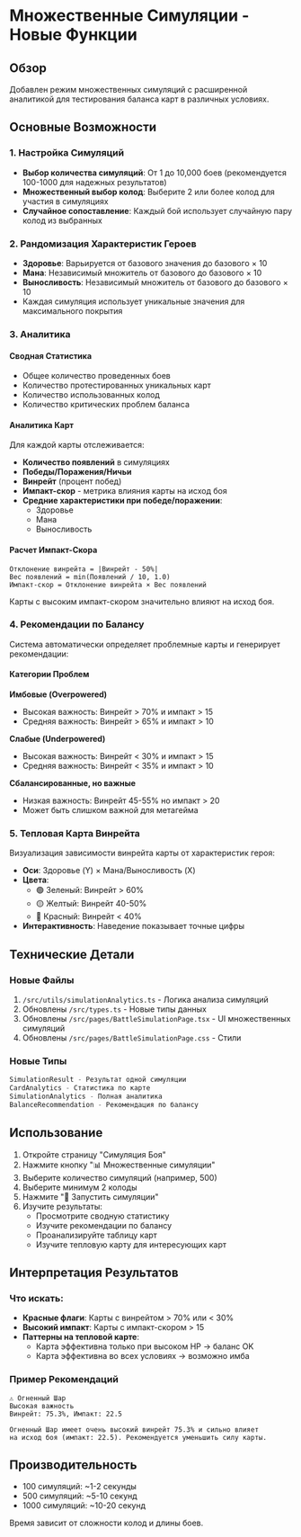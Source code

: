 # Множественные Симуляции - Новые Функции

## Обзор

Добавлен режим множественных симуляций с расширенной аналитикой для тестирования баланса карт в различных условиях.

## Основные Возможности

### 1. Настройка Симуляций
- **Выбор количества симуляций**: От 1 до 10,000 боев (рекомендуется 100-1000 для надежных результатов)
- **Множественный выбор колод**: Выберите 2 или более колод для участия в симуляциях
- **Случайное сопоставление**: Каждый бой использует случайную пару колод из выбранных

### 2. Рандомизация Характеристик Героев
- **Здоровье**: Варьируется от базового значения до базового × 10
- **Мана**: Независимый множитель от базового до базового × 10
- **Выносливость**: Независимый множитель от базового до базового × 10
- Каждая симуляция использует уникальные значения для максимального покрытия

### 3. Аналитика

#### Сводная Статистика
- Общее количество проведенных боев
- Количество протестированных уникальных карт
- Количество использованных колод
- Количество критических проблем баланса

#### Аналитика Карт
Для каждой карты отслеживается:
- **Количество появлений** в симуляциях
- **Победы/Поражения/Ничьи**
- **Винрейт** (процент побед)
- **Импакт-скор** - метрика влияния карты на исход боя
- **Средние характеристики при победе/поражении**:
  - Здоровье
  - Мана
  - Выносливость

#### Расчет Импакт-Скора
```
Отклонение винрейта = |Винрейт - 50%|
Вес появлений = min(Появлений / 10, 1.0)
Импакт-скор = Отклонение винрейта × Вес появлений
```

Карты с высоким импакт-скором значительно влияют на исход боя.

### 4. Рекомендации по Балансу

Система автоматически определяет проблемные карты и генерирует рекомендации:

#### Категории Проблем

**Имбовые (Overpowered)**
- Высокая важность: Винрейт > 70% и импакт > 15
- Средняя важность: Винрейт > 65% и импакт > 10

**Слабые (Underpowered)**
- Высокая важность: Винрейт < 30% и импакт > 15
- Средняя важность: Винрейт < 35% и импакт > 10

**Сбалансированные, но важные**
- Низкая важность: Винрейт 45-55% но импакт > 20
- Может быть слишком важной для метагейма

### 5. Тепловая Карта Винрейта

Визуализация зависимости винрейта карты от характеристик героя:
- **Оси**: Здоровье (Y) × Мана/Выносливость (X)
- **Цвета**:
  - 🟢 Зеленый: Винрейт > 60%
  - 🟡 Желтый: Винрейт 40-50%
  - 🔴 Красный: Винрейт < 40%
- **Интерактивность**: Наведение показывает точные цифры

## Технические Детали

### Новые Файлы
1. `/src/utils/simulationAnalytics.ts` - Логика анализа симуляций
2. Обновлены `/src/types.ts` - Новые типы данных
3. Обновлены `/src/pages/BattleSimulationPage.tsx` - UI множественных симуляций
4. Обновлены `/src/pages/BattleSimulationPage.css` - Стили

### Новые Типы
```typescript
SimulationResult - Результат одной симуляции
CardAnalytics - Статистика по карте
SimulationAnalytics - Полная аналитика
BalanceRecommendation - Рекомендация по балансу
```

## Использование

1. Откройте страницу "Симуляция Боя"
2. Нажмите кнопку "📊 Множественные симуляции"
3. Выберите количество симуляций (например, 500)
4. Выберите минимум 2 колоды
5. Нажмите "🚀 Запустить симуляции"
6. Изучите результаты:
   - Просмотрите сводную статистику
   - Изучите рекомендации по балансу
   - Проанализируйте таблицу карт
   - Изучите тепловую карту для интересующих карт

## Интерпретация Результатов

### Что искать:
- **Красные флаги**: Карты с винрейтом > 70% или < 30%
- **Высокий импакт**: Карты с импакт-скором > 15
- **Паттерны на тепловой карте**: 
  - Карта эффективна только при высоком HP → баланс OK
  - Карта эффективна во всех условиях → возможно имба

### Пример Рекомендаций
```
⚠️ Огненный Шар
Высокая важность
Винрейт: 75.3%, Импакт: 22.5

Огненный Шар имеет очень высокий винрейт 75.3% и сильно влияет 
на исход боя (импакт: 22.5). Рекомендуется уменьшить силу карты.
```

## Производительность

- 100 симуляций: ~1-2 секунды
- 500 симуляций: ~5-10 секунд
- 1000 симуляций: ~10-20 секунд

Время зависит от сложности колод и длины боев.
